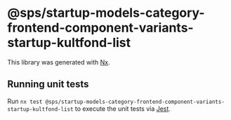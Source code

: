 # @sps/startup-models-category-frontend-component-variants-startup-kultfond-list

This library was generated with [Nx](https://nx.dev).

## Running unit tests

Run `nx test @sps/startup-models-category-frontend-component-variants-startup-kultfond-list` to execute the unit tests via [Jest](https://jestjs.io).
